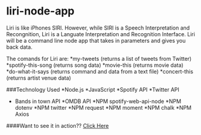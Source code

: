 # liri-node-app

Liri is like iPhones SIRI.  However, while SIRI is a Speech Interpretation and Recongnition, Liri is
a Languate Interpretation and Recognition Interface.  Liri will be a command line node app that takes
in parameters and gives you back data.

The comands for Liri are:
*my-tweets  (returns a list of tweets from Twitter)
*spotify-this-song (returns song data)
*movie-this (returns movie data)
*do-what-it-says (returns command and data from a text file)
*concert-this (returns artist venue data)

###Technology Used
*Node.js
*JavaScript
*Spotify API
*Twitter API
* Bands in town API
*OMDB API
*NPM spotify-web-api-node
*NPM dotenv
*NPM twitter
*NPM request
*NPM moment
*NPM chalk
*NPM Axios

####Want to see it in action??  [Click Here](https://drive.google.com/file/d/1tXZIIKPNTYDUEDjG9mza5cDos6ngSn7K)


